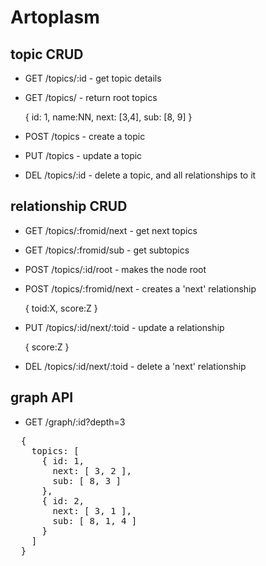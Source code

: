 Artoplasm
=========

topic CRUD
----------
- GET  /topics/:id       - get topic details
- GET  /topics/          - return root topics

	{ id: 1, name:NN, next: [3,4], sub: [8, 9] } 

- POST /topics           - create a topic
- PUT  /topics           - update a topic
- DEL  /topics/:id       - delete a topic, and all relationships to it

relationship CRUD
-----------------
- GET  /topics/:fromid/next  - get next topics
- GET  /topics/:fromid/sub   - get subtopics
- POST /topics/:id/root      - makes the node root
- POST /topics/:fromid/next  - creates a 'next' relationship

    { toid:X, score:Z }

- PUT  /topics/:id/next/:toid  - update a relationship

    { score:Z } 

- DEL  /topics/:id/next/:toid  - delete a 'next' relationship

graph API
---------
- GET /graph/:id?depth=3
<pre>
  {
    topics: [
      { id: 1,
        next: [ 3, 2 ],
        sub: [ 8, 3 ]
      },
      { id: 2,
        next: [ 3, 1 ],
        sub: [ 8, 1, 4 ] 
      }
    ]
  }
</pre>

